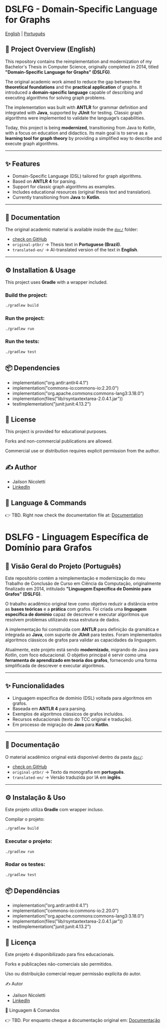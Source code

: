 # DSLFG - Domain-Specific Language for Graphs

[English](#-project-overview-english) | [Português](#-visão-geral-do-projeto-português)

## 📖 Project Overview (English)

This repository contains the reimplementation and modernization of my Bachelor's Thesis in Computer Science, originally completed in 2014, titled **"Domain-Specific Language for Graphs" (DSLFG)**.

The original academic work aimed to reduce the gap between the **theoretical foundations** and the **practical application** of graphs. It introduced a **domain-specific language** capable of describing and executing algorithms for solving graph problems.

The implementation was built with **ANTLR** for grammar definition and integrated with **Java**, supported by **JUnit** for testing. Classic graph algorithms were implemented to validate the language’s capabilities.

Today, this project is being **modernized**, transitioning from Java to Kotlin, with a focus on education and didactics. Its main goal is to serve as a **learning tool for graph theory** by providing a simplified way to describe and execute graph algorithms.

---

## ✨ Features
- Domain-Specific Language (DSL) tailored for graph algorithms.
- Based on **ANTLR 4** for parsing.
- Support for classic graph algorithms as examples.
- Includes educational resources (original thesis text and translation).
- Currently transitioning from **Java** to **Kotlin**.

---

## 📂 Documentation
The original academic material is available inside the [`doc/`](./doc/) folder:
- [check on GitHub](https://github.com/jailsonnt/dslfg/tree/master/doc)
- `original-ptbr/` → Thesis text in **Portuguese (Brazil)**. 
- `translated-en/` → AI-translated version of the text in **English**.

---

## ⚙️ Installation & Usage
This project uses **Gradle** with a wrapper included.

### Build the project:
```bash
./gradlew build
```
### Run the project:
```bash
./gradlew run
```
### Run the tests:
```bash
./gradlew test
```
## 📦 Dependencies
- implementation("org.antlr:antlr4:4.1")
- implementation("commons-io:commons-io:2.20.0")
- implementation("org.apache.commons:commons-lang3:3.18.0")
- implementation(files("lib/rsyntaxtextarea-2.0.4.1.jar"))
- testImplementation("junit:junit:4.13.2")

## 📝 License

This project is provided for educational purposes.

Forks and non-commercial publications are allowed.

Commercial use or distribution requires explicit permission from the author.

## ✍️ Author

- Jailson Nicoletti
- [LinkedIn](https://www.linkedin.com/in/your-profile)

## 📘 Language & Commands

👉 TBD. Right now check the documentation file at:  [Documentation](#-Documentation)

# DSLFG - Linguagem Específica de Domínio para Grafos

## 📖 Visão Geral do Projeto (Português)

Este repositório contém a reimplementação e modernização do meu Trabalho de Conclusão de Curso em Ciência da Computação, originalmente finalizado em 2014, intitulado **"Linguagem Específica de Domínio para Grafos" (DSLFG)**.

O trabalho acadêmico original teve como objetivo reduzir a distância entre as **bases teóricas** e a **prática** com grafos. Foi criada uma **linguagem específica de domínio** capaz de descrever e executar algoritmos que resolvem problemas utilizando essa estrutura de dados.

A implementação foi construída com **ANTLR** para definição da gramática e integrada ao **Java**, com suporte de **JUnit** para testes. Foram implementados algoritmos clássicos de grafos para validar as capacidades da linguagem.

Atualmente, este projeto está sendo **modernizado**, migrando de Java para Kotlin, com foco educacional. O objetivo principal é servir como uma **ferramenta de aprendizado em teoria dos grafos**, fornecendo uma forma simplificada de descrever e executar algoritmos.

---

## ✨ Funcionalidades
- Linguagem específica de domínio (DSL) voltada para algoritmos em grafos.
- Baseada em **ANTLR 4** para parsing.
- Exemplos de algoritmos clássicos de grafos incluídos.
- Recursos educacionais (texto do TCC original e tradução).
- Em processo de migração de **Java** para **Kotlin**.

---

## 📂 Documentação
O material acadêmico original está disponível dentro da pasta [`doc/`](./doc/):
- [check on GitHub](https://github.com/jailsonnt/dslfg/tree/master/doc)
- `original-ptbr/` → Texto da monografia em **português**.
- `translated-en/` → Versão traduzida por IA em **inglês**.

---

## ⚙️ Instalação & Uso
Este projeto utiliza **Gradle** com wrapper incluso.

Compilar o projeto:
```bash
./gradlew build
```
### Executar o projeto:
```bash
./gradlew run
```
### Rodar os testes:
```bash
./gradlew test
```

## 📦 Dependências
- implementation("org.antlr:antlr4:4.1")
- implementation("commons-io:commons-io:2.20.0")
- implementation("org.apache.commons:commons-lang3:3.18.0")
- implementation(files("lib/rsyntaxtextarea-2.0.4.1.jar"))
- testImplementation("junit:junit:4.13.2")

## 📜 Licença

Este projeto é disponibilizado para fins educacionais.

Forks e publicações não-comerciais são permitidos.

Uso ou distribuição comercial requer permissão explícita do autor.

✍️ Autor

- Jailson Nicoletti
- [LinkedIn](https://www.linkedin.com/in/your-profile)

📘 Linguagem & Comandos

👉 TBD. Por enquanto cheque a documentação original em:  [Documentação](#-Documentação)

